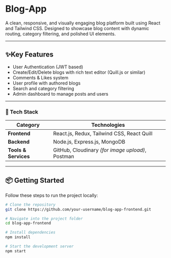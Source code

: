 # Blog-App 

A clean, responsive, and visually engaging blog platform built using React and Tailwind CSS. Designed to showcase blog content with dynamic routing, category filtering, and polished UI elements.

---

## ✨Key Features

- User Authentication (JWT based)
- Create/Edit/Delete blogs with rich text editor (Quill.js or similar)
- Comments & Likes system
- User profile with authored blogs
- Search and category filtering
- Admin dashboard to manage posts and users
---

### 🧱 Tech Stack

| Category             | Technologies                                                          |
|----------------------|-----------------------------------------------------------------------|
| **Frontend**         | React.js, Redux, Tailwind CSS, React Quill                            |
| **Backend**          | Node.js, Express.js, MongoDB                                          |
| **Tools & Services** | GitHub, Cloudinary *(for image upload)*, Postman                      |

---





## 📦 Getting Started

Follow these steps to run the project locally:

```bash
# Clone the repository
git clone https://github.com/your-username/blog-app-frontend.git

# Navigate into the project folder
cd blog-app-frontend

# Install dependencies
npm install

# Start the development server
npm start
